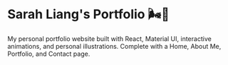 # Sarah Liang's Portfolio 🌬🌊

My personal portfolio website built with React, Material UI, interactive animations, and personal illustrations. Complete with a Home, About Me, Portfolio, and Contact page.
